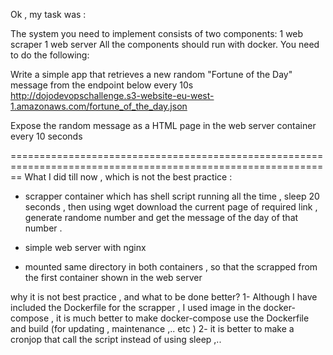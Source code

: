 Ok , my task was :

The system you need to implement consists of two components:
1 web scraper
1 web server
All the components should run with docker.
You need to do the following:


Write a simple app that retrieves a new random "Fortune of the Day" message from the endpoint below every 10s
http://dojodevopschallenge.s3-website-eu-west-1.amazonaws.com/fortune_of_the_day.json

Expose the random message as a HTML page in the web server container every 10 seconds

==============================================================================================================
What I did till now , which is not the best practice :
- scrapper container which has shell script running all the time , sleep 20 seconds , then using wget download the current
page of required link , generate randome number and get the message of the day of that number .

- simple web server with nginx 

- mounted same directory in both containers , so that the scrapped from the first container shown in the web server 

why it is not best practice , and what to be done better?
1- Although I have included the Dockerfile for the scrapper , I used image in the docker-compose , it is much better to make
docker-compose use the Dockerfile and build (for updating , maintenance ,.. etc )
2- it is better to make a cronjop that call the script instead of using sleep ,.. 






